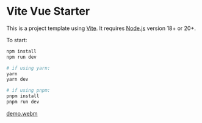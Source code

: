 # Vite Vue Starter

This is a project template using [Vite](https://vitejs.dev/). It requires [Node.js](https://nodejs.org) version 18+ or 20+.

To start:

```sh
npm install
npm run dev

# if using yarn:
yarn
yarn dev

# if using pnpm:
pnpm install
pnpm run dev
```
[demo.webm](https://github.com/Vivek-KP/tic-tac-toe/assets/44610017/8391da9e-83e3-47de-9680-6e6763f3f8ae)


